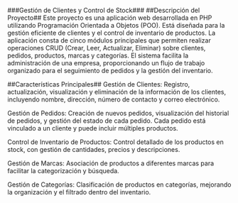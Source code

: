 ###Gestión de Clientes y Control de Stock###
##Descripción del Proyecto##
Este proyecto es una aplicación web desarrollada en PHP utilizando Programación Orientada a Objetos (POO). Está diseñada para la gestión eficiente de clientes y el control de inventario de productos. La aplicación consta de cinco módulos principales que permiten realizar operaciones CRUD (Crear, Leer, Actualizar, Eliminar) sobre clientes, pedidos, productos, marcas y categorías. El sistema facilita la administración de una empresa, proporcionando un flujo de trabajo organizado para el seguimiento de pedidos y la gestión del inventario.

##Características Principales##
Gestión de Clientes: Registro, actualización, visualización y eliminación de la información de los clientes, incluyendo nombre, dirección, número de contacto y correo electrónico.

Gestión de Pedidos: Creación de nuevos pedidos, visualización del historial de pedidos, y gestión del estado de cada pedido. Cada pedido está vinculado a un cliente y puede incluir múltiples productos.

Control de Inventario de Productos: Control detallado de los productos en stock, con gestión de cantidades, precios y descripciones.

Gestión de Marcas: Asociación de productos a diferentes marcas para facilitar la categorización y búsqueda.

Gestión de Categorías: Clasificación de productos en categorías, mejorando la organización y el filtrado dentro del inventario.